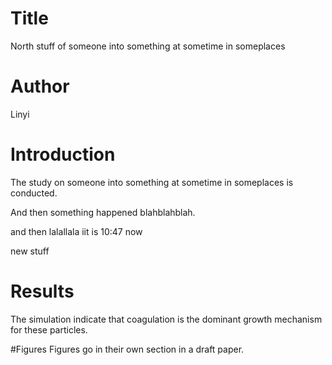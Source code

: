 # Title
North stuff of someone into something at sometime in someplaces 

# Author
Linyi

# Introduction
The study on someone into something at sometime in someplaces is conducted.

And then something happened blahblahblah.

and then lalallala iit is 10:47 now 

new stuff

# Results 
The simulation indicate that coagulation is the dominant growth mechanism for these particles.

#Figures
Figures go in their own section in a draft paper.
